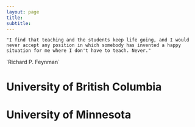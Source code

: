 ```yaml
---
layout: page
title: 
subtitle: 
---
```

 `"I find that teaching and the students keep life going, and I would never accept any position in which somebody has invented a happy situation for me where I don't have to teach. Never."` <br />
<div style="text-align: left">`Richard P. Feynman`</div> 

# University of British Columbia 

# University of Minnesota